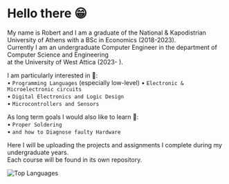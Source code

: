 # Hello there 😁

My name is Robert and I am a graduate of the National & Kapodistrian University of Athens with a BSc in Economics (2018-2023).  
Currently I am an undergraduate Computer Engineer in the department of Computer Science and Engineering  
at the University of West Attica (2023- ).

I am particularly interested in 👀:  
• `Programming Languages` (especially low-level)
• `Electronic & Microelectronic circuits`  
• `Digital Electronics and Logic Design`  
• `Microcontrollers and Sensors`  

As long term goals I would also like to learn 🎯:  
• `Proper Soldering`  
• `and how to Diagnose faulty Hardware`  

Here I will be uploading the projects and assignments I complete during my undergraduate years.  
Each course will be found in its own repository.

![Top Languages](https://github-readme-stats.vercel.app/api/top-langs/?username=ConRoXP&theme=github_dark&layout=compact&hide_border=true&langs_count=8&card_width=510)
